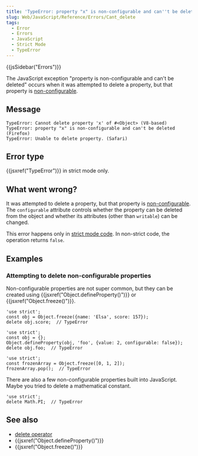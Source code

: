 ```yaml
---
title: 'TypeError: property "x" is non-configurable and can''t be deleted'
slug: Web/JavaScript/Reference/Errors/Cant_delete
tags:
  - Error
  - Errors
  - JavaScript
  - Strict Mode
  - TypeError
---
```


{{jsSidebar("Errors")}}

The JavaScript exception "property is non-configurable and can't be deleted" occurs
when it was attempted to delete a property, but that property is [non-configurable](/en-US/docs/Web/JavaScript/Data_structures#properties).

## Message

```
TypeError: Cannot delete property 'x' of #<Object> (V8-based)
TypeError: property "x" is non-configurable and can't be deleted (Firefox)
TypeError: Unable to delete property. (Safari)
```

## Error type

{{jsxref("TypeError")}} in strict mode only.

## What went wrong?

It was attempted to delete a property, but that property is [non-configurable](/en-US/docs/Web/JavaScript/Data_structures#properties). The
`configurable` attribute controls whether the property can be deleted from
the object and whether its attributes (other than `writable`) can be changed.

This error happens only in [strict mode code](/en-US/docs/Web/JavaScript/Reference/Strict_mode). In
non-strict code, the operation returns `false`.

## Examples

### Attempting to delete non-configurable properties

Non-configurable properties are not super common, but they can be created using
{{jsxref("Object.defineProperty()")}} or {{jsxref("Object.freeze()")}}.

```js-nolint example-bad
'use strict';
const obj = Object.freeze({name: 'Elsa', score: 157});
delete obj.score;  // TypeError
```

```js-nolint example-bad
'use strict';
const obj = {};
Object.defineProperty(obj, 'foo', {value: 2, configurable: false});
delete obj.foo;  // TypeError
```

```js-nolint example-bad
'use strict';
const frozenArray = Object.freeze([0, 1, 2]);
frozenArray.pop();  // TypeError
```

There are also a few non-configurable properties built into JavaScript. Maybe you tried
to delete a mathematical constant.

```js-nolint example-bad
'use strict';
delete Math.PI;  // TypeError
```

## See also

- [delete operator](/en-US/docs/Web/JavaScript/Reference/Operators/delete)
- {{jsxref("Object.defineProperty()")}}
- {{jsxref("Object.freeze()")}}
